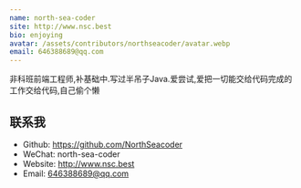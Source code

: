 ```yaml
---
name: north-sea-coder
site: http://www.nsc.best
bio: enjoying
avatar: /assets/contributors/northseacoder/avatar.webp
email: 646388689@qq.com
---
```


非科班前端工程师,补基础中.写过半吊子Java.爱尝试,爱把一切能交给代码完成的工作交给代码,自己偷个懒

## 联系我

- Github: <https://github.com/NorthSeacoder>
- WeChat: north-sea-coder
- Website: <http://www.nsc.best>
- Email: <646388689@qq.com>
